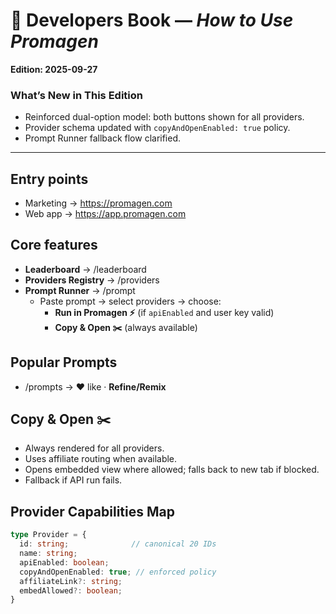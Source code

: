 # 📘 Developers Book — *How to Use Promagen*
**Edition: 2025-09-27**

### What’s New in This Edition
- Reinforced dual-option model: both buttons shown for all providers.
- Provider schema updated with `copyAndOpenEnabled: true` policy.
- Prompt Runner fallback flow clarified.

---

## Entry points
- Marketing → https://promagen.com  
- Web app → https://app.promagen.com  

## Core features
- **Leaderboard** → /leaderboard  
- **Providers Registry** → /providers  
- **Prompt Runner** → /prompt  
  - Paste prompt → select providers → choose:  
    - **Run in Promagen ⚡** (if `apiEnabled` and user key valid)  
    - **Copy & Open ✂️** (always available)  

## Popular Prompts
- /prompts → ❤️ like · **Refine/Remix**

## Copy & Open ✂️
- Always rendered for all providers.  
- Uses affiliate routing when available.  
- Opens embedded view where allowed; falls back to new tab if blocked.  
- Fallback if API run fails.

## Provider Capabilities Map
```ts
type Provider = {
  id: string;              // canonical 20 IDs
  name: string;
  apiEnabled: boolean;
  copyAndOpenEnabled: true; // enforced policy
  affiliateLink?: string;
  embedAllowed?: boolean;
}
